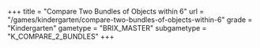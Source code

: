 +++
title = "Compare Two Bundles of Objects within 6"
url = "/games/kindergarten/compare-two-bundles-of-objects-within-6"
grade = "Kindergarten"
gametype = "BRIX_MASTER"
subgametype = "K_COMPARE_2_BUNDLES"
+++